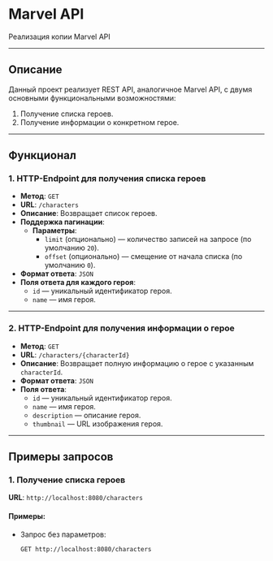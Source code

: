 # Marvel API

Реализация копии Marvel API

---

## Описание
Данный проект реализует REST API, аналогичное Marvel API, с двумя основными функциональными возможностями:
1. Получение списка героев.
2. Получение информации о конкретном герое.

---

## Функционал

### 1. HTTP-Endpoint для получения списка героев
- **Метод**: `GET`
- **URL**: `/characters`
- **Описание**: Возвращает список героев.
- **Поддержка пагинации**:
  - **Параметры**:
    - `limit` (опционально) — количество записей на запросе (по умолчанию `20`).
    - `offset` (опционально) — смещение от начала списка (по умолчанию `0`).
- **Формат ответа**: `JSON`
- **Поля ответа для каждого героя**:
  - `id` — уникальный идентификатор героя.
  - `name` — имя героя.

---

### 2. HTTP-Endpoint для получения информации о герое
- **Метод**: `GET`
- **URL**: `/characters/{characterId}`
- **Описание**: Возвращает полную информацию о герое с указанным `characterId`.
- **Формат ответа**: `JSON`
- **Поля ответа**:
  - `id` — уникальный идентификатор героя.
  - `name` — имя героя.
  - `description` — описание героя.
  - `thumbnail` — URL изображения героя.

---

## Примеры запросов

### 1. Получение списка героев
**URL**: `http://localhost:8080/characters`

#### Примеры:
- Запрос без параметров:
  ```http
  GET http://localhost:8080/characters
